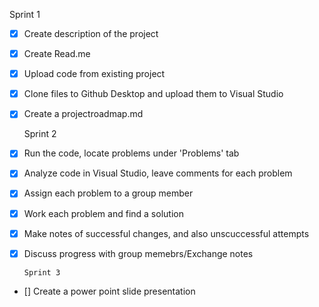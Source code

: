 Sprint 1 
- [x] Create description of the project 
- [x] Create Read.me
- [X] Upload code from existing project 
- [X] Clone files to Github Desktop and upload them to Visual Studio
- [X] Create a projectroadmap.md
      
  Sprint 2
- [X] Run the code, locate problems under 'Problems' tab 
- [X] Analyze code in Visual Studio, leave comments for each problem 
- [X] Assign each problem to a group member 
- [X] Work each problem and find a solution
- [X] Make notes of successful changes, and also unscuccessful attempts
- [X] Discuss progress with group memebrs/Exchange notes
      
      Sprint 3
- [] Create a power point slide presentation 
